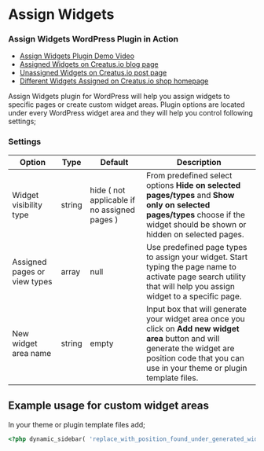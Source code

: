 # Assign Widgets

### Assign Widgets WordPress Plugin in Action

- [Assign Widgets Plugin Demo Video](https://www.youtube.com/watch?v=XNNYcIZjoDY)
- [Assigned Widgets on Creatus.io blog page](https://creatus.io/blog/)	
- [Unassigned Widgets on Creatus.io post page](https://creatus.io/dark-night-fixie/)
- [Different Widgets Assigned on Creatus.io shop homepage](https://creatus.io/shop/)

Assign Widgets plugin for WordPress will help you assign widgets to specific pages or create custom widget areas. Plugin options are located under every WordPress widget area and they will help you control following settings;


### Settings

Option | Type | Default | Description
------ | ---- | ------- | -----------
Widget visibility type | string | hide ( not applicable if no assigned pages ) | From predefined select options __Hide on selected pages/types__ and __Show only on selected pages/types__ choose if the widget should be shown or hidden on selected pages.
Assigned pages or view types | array | null | Use predefined page types to assign your widget. Start typing the page name to activate page search utility that will help you assign widget to a specific page.
New widget area name | string | empty | Input box that will generate your widget area once you click on __Add new widget area__ button and will generate the widget are position code that you can use in your theme or plugin template files.


## Example usage for custom widget areas

In your theme or plugin template files add;

```php
<?php dynamic_sidebar( 'replace_with_position_found_under_generated_widget_title' ); ?>
```